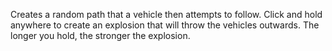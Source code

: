 Creates a random path that a vehicle then attempts to follow. Click and hold anywhere to create an explosion that will throw the vehicles outwards. The longer you hold, the stronger the explosion.